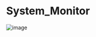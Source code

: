 # System_Monitor

![image](https://github.com/Shumaita/System_Monitor/assets/123713655/a63e9fad-55e5-4d4e-ad0f-f8cb43dab2bd)
